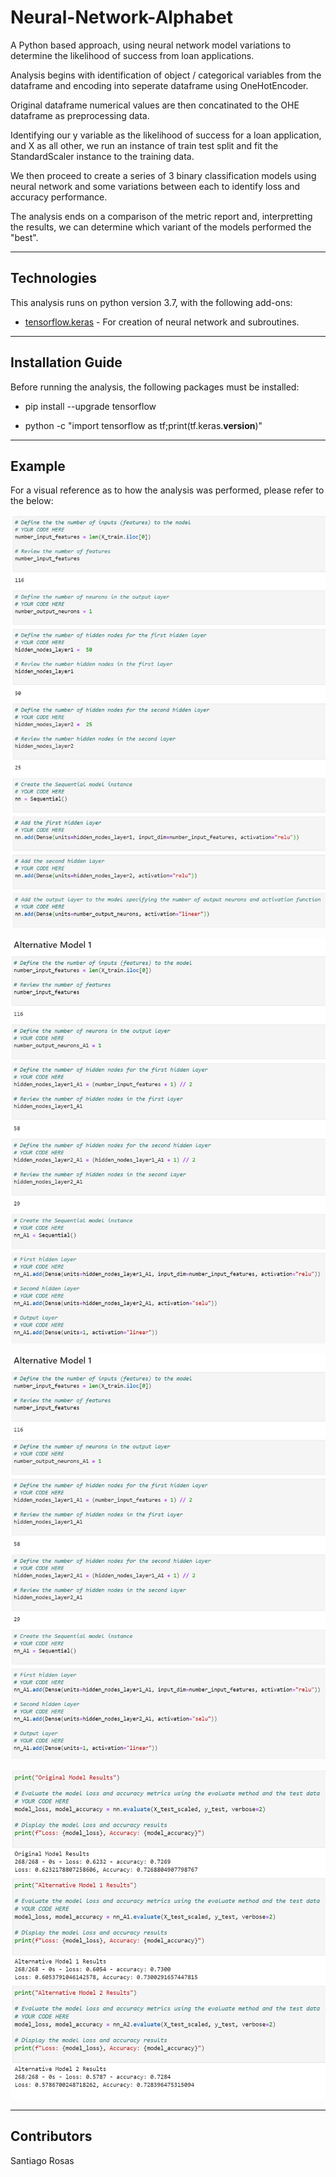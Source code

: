 # Neural-Network-Alphabet

A Python based approach, using neural network model variations to determine the likelihood of success from loan applications.

Analysis begins with identification of object / categorical variables from the dataframe and encoding into seperate dataframe using OneHotEncoder.

Original dataframe numerical values are then concatinated to the OHE dataframe as preprocessing data.

Identifying our y variable as the likelihood of success for a loan application, and X as all other, we run an instance of train test split and fit the StandardScaler instance to the training data.

We then proceed to create a series of 3 binary classification models using neural network and some variations between each to identify loss and accuracy performance.

The analysis ends on a comparison of the metric report and, interpretting the results, we can determine which variant of the models performed the "best".


---

## Technologies

This analysis runs on python version 3.7, with the following add-ons:


* [tensorflow.keras](https://www.tensorflow.org/api_docs/python/tf/keras) - For creation of neural network and subroutines.


---

## Installation Guide

Before running the analysis, the following packages must be installed:

*    pip install --upgrade tensorflow

*    python -c "import tensorflow as tf;print(tf.keras.__version__)"


---

## Example

For a visual reference as to how the analysis was performed, please refer to the below:

![Initial Neural Network setup](Images/initial_model_setup.PNG)

![Alternative 1 Neural Network setup](Images/alt_model_1_setup.PNG)

![Alternative 2 Neural Network setup](Images/alt_model_1_setup.PNG)

![Comparison](Images/evaluation.PNG)


---

## Contributors

Santiago Rosas
